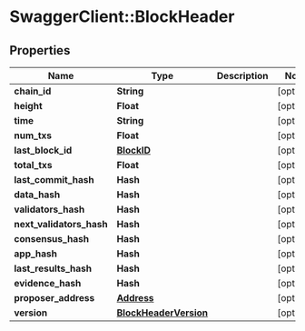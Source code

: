 # SwaggerClient::BlockHeader

## Properties
Name | Type | Description | Notes
------------ | ------------- | ------------- | -------------
**chain_id** | **String** |  | [optional] 
**height** | **Float** |  | [optional] 
**time** | **String** |  | [optional] 
**num_txs** | **Float** |  | [optional] 
**last_block_id** | [**BlockID**](BlockID.md) |  | [optional] 
**total_txs** | **Float** |  | [optional] 
**last_commit_hash** | **Hash** |  | [optional] 
**data_hash** | **Hash** |  | [optional] 
**validators_hash** | **Hash** |  | [optional] 
**next_validators_hash** | **Hash** |  | [optional] 
**consensus_hash** | **Hash** |  | [optional] 
**app_hash** | **Hash** |  | [optional] 
**last_results_hash** | **Hash** |  | [optional] 
**evidence_hash** | **Hash** |  | [optional] 
**proposer_address** | [**Address**](Address.md) |  | [optional] 
**version** | [**BlockHeaderVersion**](BlockHeaderVersion.md) |  | [optional] 


